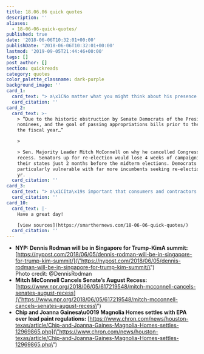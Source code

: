 ```yaml
---
title: 18.06.06 quick quotes
description: ''
aliases:
  - 18-06-06-quick-quotes/
published: true
date: '2018-06-06T10:32:01+00:00'
publishDate: '2018-06-06T10:32:01+00:00'
lastmod: '2019-09-05T21:44:46+00:00'
tags: []
post_author: []
section: quickreads
category: quotes
color_palette_classname: dark-purple
background_image: ''
card_1:
  card_text: "> a\x1CNo matter what you might think about his presence. One thinga\x19s for sure the ratings will be huge.a\x1D\n> \n> An unnamed source to New York Post following its reporting Dennis Rodman will be in Singapore during Pres. Trumpa\x19s summit with Kim Jong Un next week. Rodman, an NBA Hall of Famer, has visited North Korea 5 times since 2013 & has ties with Pres. Trump, appearing on his \"Celebrity Apprentice\" show twice."
  card_citation: ''
card_2:
  card_text: >-
    > “Due to the historic obstruction by Senate Democrats of the President’s
    nominees, and the goal of passing appropriations bills prior to the end of
    the fiscal year…”

    > 

    > Sen. Majority Leader Mitch McConnell on why he cancelled Congress's August
    recess. Senators up for re-election would lose 4 weeks of campaigning in
    their states just 2 months before the midterm elections. Democrats are
    particularly vulnerable with far more incumbents seeking re-election this
    yr.
  card_citation: ''
card_3:
  card_text: "> a\x1CIta\x19s important that consumers and contractors understand that improper home renovation can expose residents and workers to hazardous lead dust.”\n> \n> EPA head of enforcement Susan Bodine following a settlement with 'Fixer Upper' stars Chip & Joanna Gaines over lead-based paint violations in more than 30 renovated homes. The Magnolia Homes owners will pay a $40K fine, cost of lead abatement & release a video about lead-based paint dangers."
  card_citation: ''
card_10:
  card_text: |-
    Have a great day!

    [view sources](https://smarthernews.com/18-06-06-quick-quotes/)
  card_citation: ''
---
```

*   **NYP: Dennis Rodman will be in Singapore for Trump-KimA summit:**  
    [https://nypost.com/2018/06/05/dennis-rodman-will-be-in-singapore-for-trump-kim-summit/](\"https://nypost.com/2018/06/05/dennis-rodman-will-be-in-singapore-for-trump-kim-summit/\")  
    Photo credit: @DennisRodman
*   **Mitch McConnell Cancels Senate’s August Recess:**  
    [https://www.npr.org/2018/06/05/617219548/mitch-mcconnell-cancels-senates-august-recess](\"https://www.npr.org/2018/06/05/617219548/mitch-mcconnell-cancels-senates-august-recess\")
*   ****Chip and Joanna Gainesa\\u0019 Magnolia Homes settles with EPA over lead paint regulations:**** [https://www.chron.com/news/houston-texas/article/Chip-and-Joanna-Gaines-Magnolia-Homes-settles-12969865.php](\"https://www.chron.com/news/houston-texas/article/Chip-and-Joanna-Gaines-Magnolia-Homes-settles-12969865.php\")